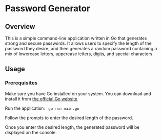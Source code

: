 # Password Generator

## Overview

This is a simple command-line application written in Go that generates strong and secure passwords. It allows users to specify the length of the password they desire, and then generates a random password containing a mix of lowercase letters, uppercase letters, digits, and special characters.

## Usage

### Prerequisites

Make sure you have Go installed on your system. You can download and install it from [the official Go website](https://golang.org/doc/install).

Run the application:
​```
go run main.go 
​```

Follow the prompts to enter the desired length of the password.

Once you enter the desired length, the generated password will be displayed on the console.
